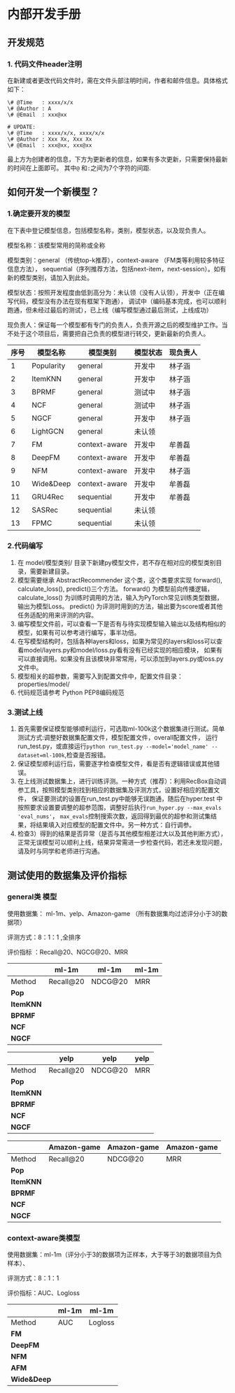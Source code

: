 # 内部开发手册

## 开发规范

### 1. 代码文件header注明
在新建或者更改代码文件时，需在文件头部注明时间，作者和邮件信息。具体格式如下：

````
\# @Time   : xxxx/x/x
\# @Author : A
\# @Email  : xxx@xx

# UPDATE:
\# @Time   : xxxx/x/x, xxxx/x/x
\# @Author : Xxx Xx, Xxx Xx
\# @Email  : xxx@xx, xxx@xx
````
最上方为创建者的信息，下方为更新者的信息，如果有多次更新，只需要保持最新的时间在上面即可。
其中`@` 和`:`之间为7个字符的间距.


## 如何开发一个新模型？

### 1.确定要开发的模型

在下表中登记模型信息，包括模型名称，类别，模型状态，以及现负责人。

   模型名称：该模型常用的简称或全称

   模型类别：general （传统top-k推荐），context-aware （FM类等利用较多特征信息方法），
   sequential（序列推荐方法，包括next-item，next-session）。如有新的模型类别，请加入到此处。

   模型状态：按照开发程度由低到高分为：未认领（没有人认领），开发中（正在编写代码，模型没有办法在现有框架下跑通），
   调试中（编码基本完成，也可以顺利跑通，但未经过最后的测试），已上线（编写模型通过最后测试，上线成功）

   现负责人：保证每一个模型都有专门的负责人，负责开源之后的模型维护工作。当不处于这个项目后，需要把自己负责的模型进行转交，更新最新的负责人。

|  序号  | 模型名称 | 模型类别 | 模型状态 | 现负责人 |
|  ---- | ----  | ----  | ----  | ----  |
| 1  | Popularity | general | 开发中 | 林子涵 |
| 2  | ItemKNN | general | 开发中 | 林子涵 |
| 3  | BPRMF | general | 测试中 | 林子涵 |
| 4  | NCF | general | 测试中 | 林子涵 |
| 5  | NGCF | general | 开发中 | 林子涵 |
| 6  | LightGCN | general | 未认领 |  |
| 7  | FM | context-aware | 开发中 | 牟善磊 |
| 8  | DeepFM | context-aware | 开发中 | 牟善磊 |
| 9  | NFM | context-aware | 开发中 | 林子涵 |
| 10 | Wide&Deep | context-aware | 开发中 | 牟善磊 |
| 11 | GRU4Rec | sequential | 开发中 | 牟善磊 |
| 12 | SASRec | sequential | 未认领 |  |
| 13 | FPMC | sequential | 未认领 |  |

### 2.代码编写

1) 在 model/模型类别/ 目录下新建py模型文件，若不存在相对应的模型类别目录，需要新建目录。
2) 模型需要继承 AbstractRecommender 这个类，这个类要求实现 forward(), calculate_loss(), predict()三个方法。
forward() 为模型前向传播逻辑，calculate_loss() 为训练时调用的方法，输入为PyTorch常见训练类型数据，输出为模型Loss。
predict() 为评测时用到的方法，输出要为score或者其他任务适配的用来评测的内容。
3) 编写模型文件前，可以查看一下是否有与待实现模型输入输出以及结构相似的模型，如果有可以参考进行编写，事半功倍。
4) 在写模型结构时，包括各种layers和loss，如果为常见的layers和loss可以查看model/layers.py和model/loss.py看有没有已经实现的相应模块，
如果有可以直接调用。如果没有且该模块非常常用，可以添加到layers.py或loss.py文件中。
5) 模型相关的超参数，需要写入到配置文件中，配置文件目录：properties/model/
6) 代码规范请参考 Python PEP8编码规范

### 3.测试上线

1) 首先需要保证模型能够顺利运行，可选取ml-100k这个数据集进行测试。简单测试方式:调整好数据集配置文件，模型配置文件，overall配置文件，
运行run_test.py，或直接运行`python run_test.py --model='model_name' --dataset=ml-100k`,检查是否报错。
2) 保证模型顺利运行后，需要逐字检查模型文件，看是否有逻辑错误或其他错误。
3) 在上线测试数据集上，进行训练评测。一种方式（推荐）：利用RecBox自动调参工具，按照模型类别找到相应的数据集及评测方式，设置好相应的配置文件，
保证要测试的设置在run_test.py中能够无误跑通，随后在hyper.test 中按照要求设置要调整的超参范围，调整好后执行`run_hyper.py --max_evals 'eval_nums'`，
`max_evals`控制搜索次数，返回得到最优的超参和测试集结果，将结果填入对应模型的配置文件中。另一种方式：自行调参。
4) 检查3）得到的结果是否异常（是否与其他模型相差过大以及其他判断方式），正常无误模型可以顺利上线，结果异常需进一步检查代码，若还未发现问题，请及时与同学和老师进行沟通。

## **测试使用的数据集及评价指标**

### **general类 模型**

使用数据集： ml-1m、yelp、Amazon-game  （所有数据集均过滤评分小于3的数据项）

评测方式：8：1：1 ,全排序

评价指标 ：Recall@20、NGCG@20、MRR

|             | ml-1m     | ml-1m   | ml-1m |
| ----------- | --------- | ------- | :---- |
| Method      | Recall@20 | NDCG@20 | MRR   |
| **Pop**     |           |         |       |
| **ItemKNN** |           |         |       |
| **BPRMF**   |           |         |       |
| **NCF**     |           |         |       |
| **NGCF**    |           |         |       |

|             | yelp      | yelp    | yelp |
| ----------- | --------- | ------- | :--- |
| Method      | Recall@20 | NDCG@20 | MRR  |
| **Pop**     |           |         |      |
| **ItemKNN** |           |         |      |
| **BPRMF**   |           |         |      |
| **NCF**     |           |         |      |
| **NGCF**    |           |         |      |

|             | Amazon-game | Amazon-game | Amazon-game |
| ----------- | ----------- | ----------- | :---------- |
| Method      | Recall@20   | NDCG@20     | MRR         |
| **Pop**     |             |             |             |
| **ItemKNN** |             |             |             |
| **BPRMF**   |             |             |             |
| **NCF**     |             |             |             |
| **NGCF**    |             |             |             |

### **context-aware类模型**

使用数据集：ml-1m（评分小于3的数据项为正样本，大于等于3的数据项目为负样本）、

评测方式：8：1：1

评价指标：AUC、Logloss

|               | ml-1m | ml-1m   |
| ------------- | ----- | ------- |
| Method        | AUC   | Logloss |
| **FM**        |       |         |
| **DeepFM**    |       |         |
| **NFM**       |       |         |
| **AFM**       |       |         |
| **Wide&Deep** |       |         |
